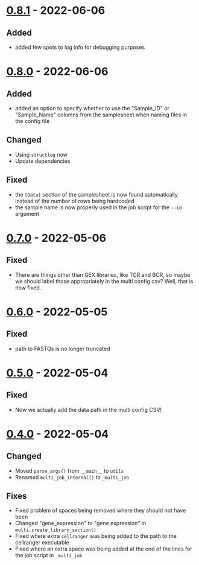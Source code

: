 # [0.8.1] - 2022-06-06

## Added

- added few spots to log info for debugging purposes

# [0.8.0] - 2022-06-06

## Added

- added an option to specify whether to use the "Sample_ID" or "Sample_Name" columns from the samplesheet when
  naming files in the config file

## Changed

- Using `structlog` now
- Update dependencies

## Fixed

- the `[Data]` section of the samplesheet is now found automatically instead of the number of rows being hardcoded
- the sample name is now properly used in the job script for the `--id` argument

# [0.7.0] - 2022-05-06

## Fixed

- There are things other than GEX libraries, like TCR and BCR, so maybe we should label those appropriately in
    the multi config csv?  Well, that is now fixed.

# [0.6.0] - 2022-05-05

## Fixed

- path to FASTQs is no longer truncated

# [0.5.0] - 2022-05-04

## Fixed

- Now we actually add the data path in the multi config CSV!

# [0.4.0] - 2022-05-04

## Changed

- Moved `parse_args()` from `__main__` to `utils`
- Renamed `multi_job_internal()` to `_multi_job`

## Fixes

- Fixed problem of spaces being removed where they should not have been
- Changed "gene_expression" to "gene expression" in `multi.create_library_section()`
- Fixed where extra `cellranger` was being added to the path to the cellranger executable
- Fixed where an extra space was being added at the end of the lines for the job script in `_multi_job`

[0.8.1]: https://github.com/milescsmith/cellranger-scripts/releases/tag/0.8.0...0.8.1
[0.8.0]: https://github.com/milescsmith/cellranger-scripts/releases/tag/0.7.0...0.8.0
[0.7.0]: https://github.com/milescsmith/cellranger-scripts/releases/tag/0.6.0...0.7.0
[0.6.0]: https://github.com/milescsmith/cellranger-scripts/releases/tag/0.5.0...0.6.0
[0.5.0]: https://github.com/milescsmith/cellranger-scripts/releases/tag/0.4.0...0.5.0
[0.4.0]: https://github.com/milescsmith/cellranger-scripts/releases/tag/0.3.0...0.4.0
[0.3.0]: https://github.com/milescsmith/cellranger-scripts/releases/tag/0.3.0